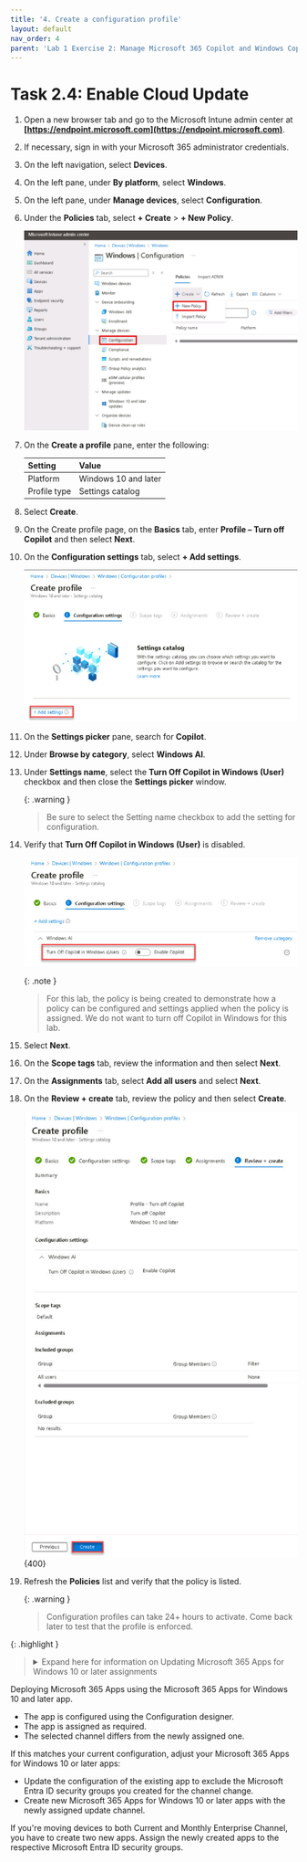 ```yaml
---
title: '4. Create a configuration profile'
layout: default
nav_order: 4
parent: 'Lab 1 Exercise 2: Manage Microsoft 365 Copilot and Windows Copilot'
---
```


# Task 2.4: Enable Cloud Update

1. Open a new browser tab and go to the Microsoft Intune admin center at **[https://endpoint.microsoft.com](https://endpoint.microsoft.com)**.

1. If necessary, sign in with your Microsoft 365 administrator credentials.

1. On the left navigation, select **Devices**.

1. On the left pane, under **By platform**, select **Windows**.

1. On the left pane, under **Manage devices**, select **Configuration**.

1. Under the **Policies** tab, select **+ Create** > **+ New Policy**.

    ![NewWindowsConfigurationPolicy.jpg](../media/Updates/NewWindowsConfigurationPolicy.jpg "Image of the Windows Configuration page with Configuration and Create New Policy highlighted")

1. On the **Create a profile** pane, enter the following:

    | Setting | Value |
    |:---------|:---------|
    | Platform   | Windows 10 and later  |
    | Profile type   | Settings catalog  |

1. Select **Create**.    

1. On the Create profile page, on the **Basics** tab, enter **Profile – Turn off Copilot** and then select **Next**.

1. On the **Configuration settings** tab, select **+ Add settings**.

    ![b14.jpg](../media/lab1/b14.jpg)

1. On the **Settings picker** pane, search for **Copilot**.

1. Under **Browse by category**, select **Windows AI**.

1. Under **Settings name**, select the **Turn Off Copilot in Windows (User)** checkbox and then close the **Settings picker** window.

   {: .warning }
   > Be sure to select the Setting name checkbox to add the setting for configuration.

1. Verify that **Turn Off Copilot in Windows (User)** is disabled.

    ![b16.jpg](../media/lab1/b16.jpg)

    {: .note } 
    > For this lab, the policy is being created to demonstrate how a policy can be configured and settings applied when the policy is assigned. We do not want to turn off Copilot in Windows for this lab.

1. Select **Next**.

1. On the **Scope tags** tab, review the information and then select **Next**.

1. On the **Assignments** tab, select **Add all users** and select **Next**.

1. On the **Review + create** tab, review the policy and then select **Create**.

    ![b17.jpg](../media/lab1/b17.jpg){400}

1. Refresh the **Policies** list and verify that the policy is listed.

    {: .warning }
    > Configuration profiles can take 24+ hours to activate. Come back later to test that the profile is enforced.

{: .highlight }
> <details markdown="block"><summary>Expand here for information on Updating Microsoft 365 Apps for Windows 10 or later assignments</summary>
>
> #### Update Microsoft 365 Apps for Windows 10 or later assignments
>
> If you're deploying Microsoft 365 Apps with Intune using the Microsoft 365 Apps for Windows 10 and later app, the channel selected in the app configuration is re-evaluated and enforced during policy refresh. If the channels don't match, this causes unexpected channel flipping under the following circumstances:
>
Deploying Microsoft 365 Apps using the Microsoft 365 Apps for Windows 10 and later app.
- The app is configured using the Configuration designer.
- The app is assigned as required.
- The selected channel differs from the newly assigned one.
>
If this matches your current configuration, adjust your Microsoft 365 Apps for Windows 10 or later apps:
>
- Update the configuration of the existing app to exclude the Microsoft Entra ID security groups you created for the channel change.
- Create new Microsoft 365 Apps for Windows 10 or later apps with the newly assigned update channel.
>
If you're moving devices to both Current and Monthly Enterprise Channel, you have to create two new apps. Assign the newly created apps to the respective Microsoft Entra ID security groups.
> </details>

